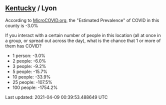 
## [Kentucky](/united-states/kentucky) / Lyon

According to [MicroCOVID.org](http://microcovid.org),
the "Estimated Prevalence" of COVID in this county is -3.0%

If you interact with a certain number of people in this location
(all at once in a group, or spread out across the day), what is the chance that
1 or more of them has COVID?

- 1 person: -3.0%
- 2 people: -6.0%
- 3 people: -9.2%
- 5 people: -15.7%
- 10 people: -33.9%
- 25 people: -107.5%
- 100 people: -1754.2%

Last updated: 2021-04-09 00:39:53.488649 UTC
